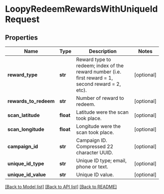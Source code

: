 # LoopyRedeemRewardsWithUniqueIdRequest

## Properties
Name | Type | Description | Notes
------------ | ------------- | ------------- | -------------
**reward_type** | **str** | Reward type to redeem; index of the reward number (i.e. first reward &#x3D; 1, second reward &#x3D; 2, etc). | [optional] 
**rewards_to_redeem** | **str** | Number of reward to redeem. | [optional] 
**scan_latitude** | **float** | Latitude were the scan took place. | [optional] 
**scan_longitude** | **float** | Longitude were the scan took place. | [optional] 
**campaign_id** | **str** | Campaign ID. Compressed 22 character UUID. | [optional] 
**unique_id_type** | **str** | Unique ID type; email, phone or text. | [optional] 
**unique_id_value** | **str** | Unique ID value. | [optional] 

[[Back to Model list]](../README.md#documentation-for-models) [[Back to API list]](../README.md#documentation-for-api-endpoints) [[Back to README]](../README.md)


